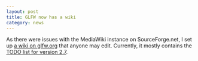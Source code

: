 ```yaml
---
layout: post
title: GLFW now has a wiki
category: news
---
```


As there were issues with the MediaWiki instance on SourceForge.net, I set
up [a wiki on glfw.org](http://wiki.glfw.org/wiki/) that anyone
may edit.  Currently, it mostly contains the
[TODO list for version 2.7](http://wiki.glfw.org/wiki/TODO_for_GLFW_2.7).